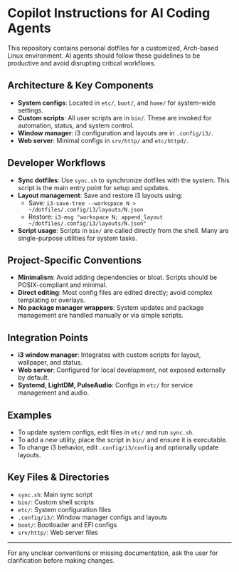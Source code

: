 # Copilot Instructions for AI Coding Agents

This repository contains personal dotfiles for a customized, Arch-based Linux environment. AI agents should follow these guidelines to be productive and avoid disrupting critical workflows.

## Architecture & Key Components
- **System configs**: Located in `etc/`, `boot/`, and `home/` for system-wide settings.
- **Custom scripts**: All user scripts are in `bin/`. These are invoked for automation, status, and system control.
- **Window manager**: i3 configuration and layouts are in `.config/i3/`.
- **Web server**: Minimal configs in `srv/http/` and `etc/httpd/`.

## Developer Workflows
- **Sync dotfiles**: Use `sync.sh` to synchronize dotfiles with the system. This script is the main entry point for setup and updates.
- **Layout management**: Save and restore i3 layouts using:
  - Save: `i3-save-tree --workspace N > ~/dotfiles/.config/i3/layouts/N.json`
  - Restore: `i3-msg "workspace N; append_layout ~/dotfiles/.config/i3/layouts/N.json"`
- **Script usage**: Scripts in `bin/` are called directly from the shell. Many are single-purpose utilities for system tasks.

## Project-Specific Conventions
- **Minimalism**: Avoid adding dependencies or bloat. Scripts should be POSIX-compliant and minimal.
- **Direct editing**: Most config files are edited directly; avoid complex templating or overlays.
- **No package manager wrappers**: System updates and package management are handled manually or via simple scripts.

## Integration Points
- **i3 window manager**: Integrates with custom scripts for layout, wallpaper, and status.
- **Web server**: Configured for local development, not exposed externally by default.
- **Systemd, LightDM, PulseAudio**: Configs in `etc/` for service management and audio.

## Examples
- To update system configs, edit files in `etc/` and run `sync.sh`.
- To add a new utility, place the script in `bin/` and ensure it is executable.
- To change i3 behavior, edit `.config/i3/config` and optionally update layouts.

## Key Files & Directories
- `sync.sh`: Main sync script
- `bin/`: Custom shell scripts
- `etc/`: System configuration files
- `.config/i3/`: Window manager configs and layouts
- `boot/`: Bootloader and EFI configs
- `srv/http/`: Web server files

---
For any unclear conventions or missing documentation, ask the user for clarification before making changes.
